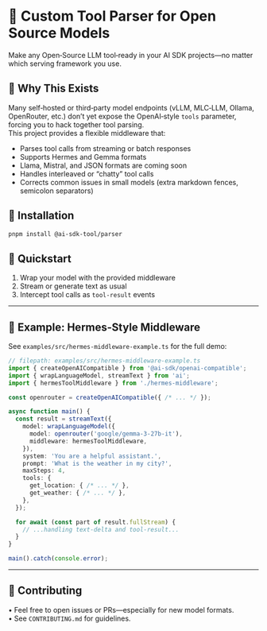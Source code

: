# 🚀 Custom Tool Parser for Open Source Models

Make any Open‑Source LLM tool‑ready in your AI SDK projects—no matter which serving framework you use.

## 🌟 Why This Exists

Many self‑hosted or third‑party model endpoints (vLLM, MLC‑LLM, Ollama, OpenRouter, etc.) don’t yet expose the OpenAI‑style `tools` parameter, forcing you to hack together tool parsing.  
This project provides a flexible middleware that:

- Parses tool calls from streaming or batch responses  
- Supports Hermes and Gemma formats  
- Llama, Mistral, and JSON formats are coming soon  
- Handles interleaved or “chatty” tool calls  
- Corrects common issues in small models (extra markdown fences, semicolon separators)

## 🔧 Installation

```bash
pnpm install @ai-sdk-tool/parser
```

## 🎯 Quickstart

1. Wrap your model with the provided middleware  
2. Stream or generate text as usual  
3. Intercept tool calls as `tool-result` events

---

## 🔌 Example: Hermes‑Style Middleware

See `examples/src/hermes-middleware-example.ts` for the full demo:

```typescript
// filepath: examples/src/hermes-middleware-example.ts
import { createOpenAICompatible } from '@ai-sdk/openai-compatible';
import { wrapLanguageModel, streamText } from 'ai';
import { hermesToolMiddleware } from './hermes-middleware';

const openrouter = createOpenAICompatible({ /* ... */ });

async function main() {
  const result = streamText({
    model: wrapLanguageModel({
      model: openrouter('google/gemma-3-27b-it'),
      middleware: hermesToolMiddleware,
    }),
    system: 'You are a helpful assistant.',
    prompt: 'What is the weather in my city?',
    maxSteps: 4,
    tools: {
      get_location: { /* ... */ },
      get_weather: { /* ... */ },
    },
  });

  for await (const part of result.fullStream) {
    // ...handling text-delta and tool-result...
  }
}

main().catch(console.error);
```

---

## 🤝 Contributing

• Feel free to open issues or PRs—especially for new model formats.  
• See `CONTRIBUTING.md` for guidelines.
